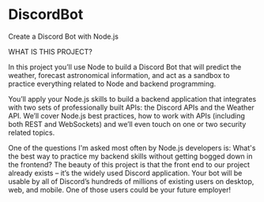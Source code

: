 # DiscordBot
Create a Discord Bot with Node.js

WHAT IS THIS PROJECT?

In this project you’ll use Node to build a Discord Bot that will predict the weather, forecast astronomical information, and act as a sandbox to practice everything related to Node and backend programming.

﻿You’ll apply your Node.js skills to build a backend application that integrates with two sets of professionally built APIs: the Discord APIs and the Weather API. We’ll cover Node.js best practices, how to work with APIs (including both REST and WebSockets) and we’ll even touch on one or two security related topics. 

One of the questions I'm asked most often by Node.js developers is: What's the best way to practice my backend skills without getting bogged down in the frontend? The beauty of this project is that the front end to our project already exists – it’s the widely used Discord application. Your bot will be usable by all of Discord’s hundreds of millions of existing users on desktop, web, and mobile. One of those users could be your future employer!
